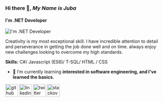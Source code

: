 ### Hi there 👋, *My Name is Juba*
#### I'm .NET Developer
![I'm .NET Developer](https://impatientprogrammer.net/wp-content/uploads/2017/12/BlogBanner_Cs_Stratego-1035x270.jpg)

Creativity is my most exceptional skill. I have incredible attention to detail and perseverance in getting the job done well and on time. always enjoy new challenges looking to overcome my high standards.

**Skills:** C#/  Javascript (ES6)/  T-SQL/ HTML / CSS

- 🌱 I’m currently learning  **interested in software engineering, and I've learned the basics.** 


[<img src='https://cdn.jsdelivr.net/npm/simple-icons@3.0.1/icons/github.svg' alt='github' height='40'>](https://github.com/juba97)  [<img src='https://cdn.jsdelivr.net/npm/simple-icons@3.0.1/icons/linkedin.svg' alt='linkedin' height='40'>](https://www.linkedin.com/in/juba-koguashvili-0a2108a8/)  [<img src='https://cdn.jsdelivr.net/npm/simple-icons@3.0.1/icons/twitter.svg' alt='twitter' height='40'>](https://twitter.com/jubakoguashvili)  [<img src='https://cdn.jsdelivr.net/npm/simple-icons@3.0.1/icons/stackoverflow.svg' alt='stackoverflow' height='40'>](https://stackoverflow.com/users/14513605/juba-koguashvili)  

